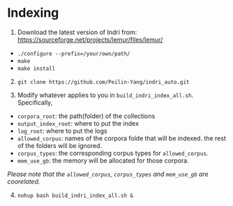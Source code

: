 # Indexing
1. Download the latest version of Indri from: https://sourceforge.net/projects/lemur/files/lemur/ 
  * `./configure --prefix=/your/own/path/`
  * `make`
  * `make install`

2. `git clone https://github.com/Peilin-Yang/indri_auto.git`

3. Modify whatever applies to you in `build_indri_index_all.sh`. Specifically,
  * `corpora_root`: the path(folder) of the collections
  * `output_index_root`: where to put the index
  * `log_root`: where to put the logs
  * `allowed_corpus`: names of the corpora folde that will be indexed. the rest of the folders will be ignored.
  * `corpus_types`: the corresponding corpus types for `allowed_corpus`.
  * `mem_use_gb`: the memory will be allocated for those corpora.
  
  *Please note that the `allowed_corpus`, `corpus_types` and `mem_use_gb` are coorelated.*  

4. `nohup bash build_indri_index_all.sh &`

